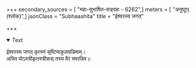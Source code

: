 +++
secondary_sources = [ "महा-सुभाषित-सङ्ग्रहः - 6262",]
meters = [ "अनुष्टुप् (श्लोक)",]
jsonClass = "Subhaashita"
title = "ईश्वरस्य जगत्"

+++

<details open><summary>Text</summary>

ईश्वरस्य जगत् कृत्स्नं सृष्टिमाकुलयन्निमाम्।  
अस्ति योऽस्त्रीकृतस्त्रीकस् तस्य वैरं स्मरन्निव॥
</details>
